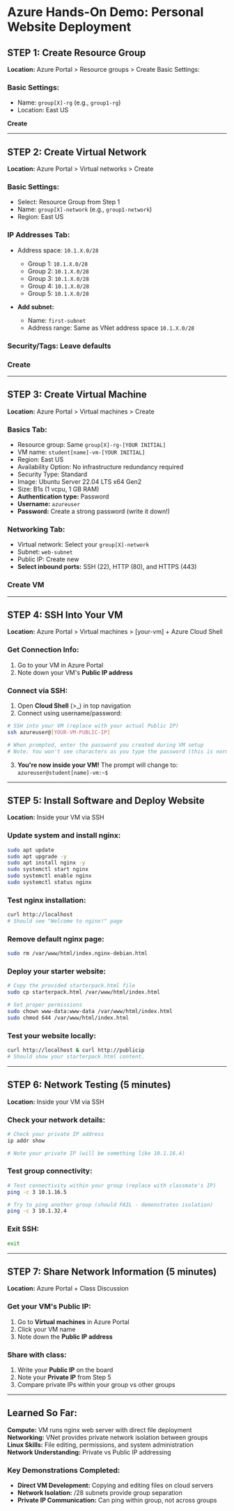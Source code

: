 # Azure Hands-On Demo: Personal Website Deployment

## **STEP 1: Create Resource Group**
**Location:** Azure Portal > Resource groups > Create
Basic Settings:

### **Basic Settings:**
- Name: `group[X]-rg` (e.g., `group1-rg`)
- Location: East US

**Create**

---


## **STEP 2: Create Virtual Network**
**Location:** Azure Portal > Virtual networks > Create

### **Basic Settings:**
- Select: Resource Group from Step 1
- Name: `group[X]-network` (e.g., `group1-network`)
- Region: East US

### **IP Addresses Tab:**
- Address space: `10.1.X.0/28`
  - Group 1: `10.1.X.0/28`
  - Group 2: `10.1.X.0/28`
  - Group 3: `10.1.X.0/28`
  - Group 4: `10.1.X.0/28`
  - Group 5: `10.1.X.0/28`

- **Add subnet:**
  - Name: `first-subnet`
  - Address range: Same as VNet address space `10.1.X.0/28`

### **Security/Tags:** Leave defaults
### **Create**

---

## **STEP 3: Create Virtual Machine**
**Location:** Azure Portal > Virtual machines > Create

### **Basics Tab:**
- Resource group: Same `group[X]-rg-[YOUR INITIAL]`
- VM name: `student[name]-vm-[YOUR INITIAL]`
- Region: East US
- Availability Option: No infrastructure redundancy required
- Security Type: Standard
- Image: Ubuntu Server 22.04 LTS x64 Gen2
- Size: B1s (1 vcpu, 1 GB RAM)
- **Authentication type:** Password
- **Username:** `azureuser`
- **Password:** Create a strong password (write it down!)

### **Networking Tab:**
- Virtual network: Select your `group[X]-network`
- Subnet: `web-subnet`
- Public IP: Create new
- **Select inbound ports:** SSH (22), HTTP (80), and HTTPS (443)

### **Create VM**

---

## **STEP 4: SSH Into Your VM**
**Location:** Azure Portal > Virtual machines > [your-vm] + Azure Cloud Shell

### **Get Connection Info:**
1. Go to your VM in Azure Portal
2. Note down your VM's **Public IP address**

### **Connect via SSH:**
1. Open **Cloud Shell** (>_) in top navigation
2. Connect using username/password:

```bash
# SSH into your VM (replace with your actual Public IP)
ssh azureuser@[YOUR-VM-PUBLIC-IP]

# When prompted, enter the password you created during VM setup
# Note: You won't see characters as you type the password (this is normal)
```

3. **You're now inside your VM!** The prompt will change to: `azureuser@student[name]-vm:~$`

---

## **STEP 5: Install Software and Deploy Website**
**Location:** Inside your VM via SSH

### **Update system and install nginx:**
```bash
sudo apt update
sudo apt upgrade -y
sudo apt install nginx -y
sudo systemctl start nginx
sudo systemctl enable nginx
sudo systemctl status nginx
```

### **Test nginx installation:**
```bash
curl http://localhost
# Should see "Welcome to nginx!" page
```

### **Remove default nginx page:**
```bash
sudo rm /var/www/html/index.nginx-debian.html
```

### **Deploy your starter website:**
```bash
# Copy the provided starterpack.html file
sudo cp starterpack.html /var/www/html/index.html

# Set proper permissions
sudo chown www-data:www-data /var/www/html/index.html
sudo chmod 644 /var/www/html/index.html
```

### **Test your website locally:**
```bash
curl http://localhost & curl http://publicip
# Should show your starterpack.html content.
```

---

## **STEP 6: Network Testing (5 minutes)**
**Location:** Inside your VM via SSH

### **Check your network details:**
```bash
# Check your private IP address
ip addr show

# Note your private IP (will be something like 10.1.16.4)
```

### **Test group connectivity:**
```bash
# Test connectivity within your group (replace with classmate's IP)
ping -c 3 10.1.16.5

# Try to ping another group (should FAIL - demonstrates isolation)
ping -c 3 10.1.32.4
```

### **Exit SSH:**
```bash
exit
```

---

## **STEP 7: Share Network Information (5 minutes)**
**Location:** Azure Portal + Class Discussion

### **Get your VM's Public IP:**
1. Go to **Virtual machines** in Azure Portal
2. Click your VM name
3. Note down the **Public IP address**

### **Share with class:**
1. Write your **Public IP** on the board
2. Note your **Private IP** from Step 5
3. Compare private IPs within your group vs other groups

---

## **Learned So Far:**

**Compute:** VM runs nginx web server with direct file deployment  
**Networking:** VNet provides private network isolation between groups  
**Linux Skills:** File editing, permissions, and system administration  
**Network Understanding:** Private vs Public IP addressing

### **Key Demonstrations Completed:**
- **Direct VM Development:** Copying and editing files on cloud servers
- **Network Isolation:** /28 subnets provide group separation
- **Private IP Communication:** Can ping within group, not across groups

